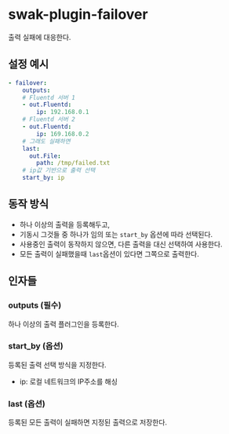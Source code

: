 # swak-plugin-failover

출력 실패에 대응한다. 

## 설정 예시
```yml
- failover:
    outputs:
    # Fluentd 서버 1
    - out.Fluentd:
        ip: 192.168.0.1
    # Fluentd 서버 2            
    - out.Fluentd:
        ip: 169.168.0.2
    # 그래도 실패하면
    last:
      out.File:
        path: /tmp/failed.txt
    # ip값 기반으로 출력 선택
    start_by: ip
```

## 동작 방식
- 하나 이상의 출력을 등록해두고, 
- 기동시 그것들 중 하나가 임의 또는 `start_by` 옵션에 따라 선택된다. 
- 사용중인 출력이 동작하지 않으면, 다른 출력을 대신 선택하여 사용한다. 
- 모든 출력이 실패했을때 `last`옵션이 있다면 그쪽으로 출력한다.

## 인자들

### outputs (필수)

하나 이상의 출력 플러그인을 등록한다. 

### start_by (옵션)

등록된 출력 선택 방식을 지정한다.

- ip: 로컬 네트워크의 IP주소를 해싱

### last (옵션)

등록된 모든 출력이 실패하면 지정된 출력으로 저장한다.
